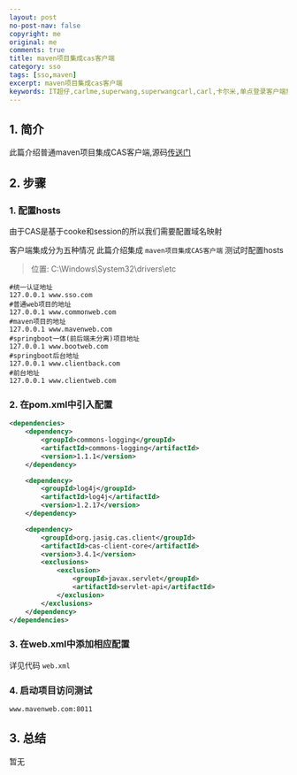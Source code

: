 ```yaml
---
layout: post
no-post-nav: false 
copyright: me
original: me
comments: true
title: maven项目集成cas客户端
category: sso
tags: [sso,maven]
excerpt: maven项目集成cas客户端
keywords: IT超仔,carlme,superwang,superwangcarl,carl,卡尔米,单点登录客户端集成,cas,client
---
```


## 1. 简介

此篇介绍普通maven项目集成CAS客户端,源码[传送门](https://github.com/SuperWangCarl/cas-client/tree/master/sso-client-maven-web)

## 2. 步骤

### 1. 配置hosts

由于CAS是基于cooke和session的所以我们需要配置域名映射

客户端集成分为五种情况 此篇介绍集成 `maven项目集成CAS客户端`
测试时配置hosts

> 位置: C:\Windows\System32\drivers\etc

```shell
#统一认证地址
127.0.0.1 www.sso.com
#普通web项目的地址
127.0.0.1 www.commonweb.com
#maven项目的地址
127.0.0.1 www.mavenweb.com
#springboot一体(前后端未分离)项目地址
127.0.0.1 www.bootweb.com
#springboot后台地址
127.0.0.1 www.clientback.com
#前台地址
127.0.0.1 www.clientweb.com
```

### 2. 在pom.xml中引入配置

```xml
<dependencies>
    <dependency>
        <groupId>commons-logging</groupId>
        <artifactId>commons-logging</artifactId>
        <version>1.1.1</version>
    </dependency>

    <dependency>
        <groupId>log4j</groupId>
        <artifactId>log4j</artifactId>
        <version>1.2.17</version>
    </dependency>

    <dependency>
        <groupId>org.jasig.cas.client</groupId>
        <artifactId>cas-client-core</artifactId>
        <version>3.4.1</version>
        <exclusions>
            <exclusion>
                <groupId>javax.servlet</groupId>
                <artifactId>servlet-api</artifactId>
            </exclusion>
        </exclusions>
    </dependency>
</dependencies>
```

### 3. 在web.xml中添加相应配置

详见代码 `web.xml`

### 4. 启动项目访问测试

```
www.mavenweb.com:8011
```

## 3. 总结

暂无